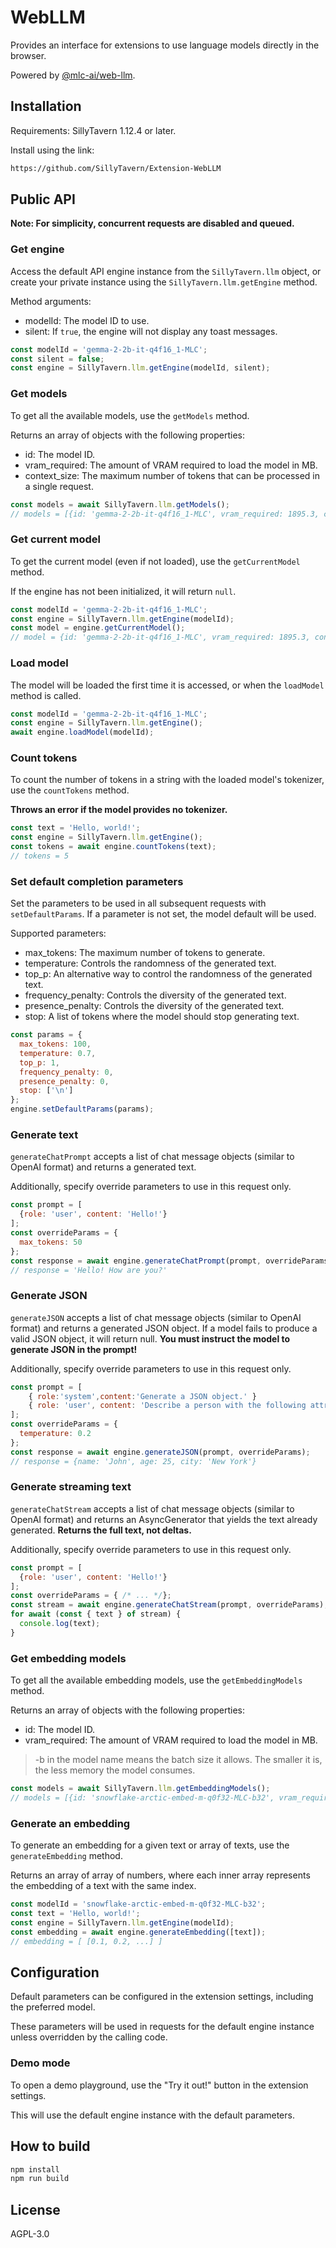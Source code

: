 # WebLLM

Provides an interface for extensions to use language models directly in the browser.

Powered by [@mlc-ai/web-llm](https://github.com/mlc-ai/web-llm).

## Installation

Requirements: SillyTavern 1.12.4 or later.

Install using the link:

```txt
https://github.com/SillyTavern/Extension-WebLLM
```

## Public API

**Note: For simplicity, concurrent requests are disabled and queued.**

### Get engine

Access the default API engine instance from the `SillyTavern.llm` object, or create your private instance using the `SillyTavern.llm.getEngine` method.

Method arguments:

* modelId: The model ID to use.
* silent: If `true`, the engine will not display any toast messages.

```js
const modelId = 'gemma-2-2b-it-q4f16_1-MLC';
const silent = false;
const engine = SillyTavern.llm.getEngine(modelId, silent);
```

### Get models

To get all the available models, use the `getModels` method.

Returns an array of objects with the following properties:

* id: The model ID.
* vram_required: The amount of VRAM required to load the model in MB.
* context_size: The maximum number of tokens that can be processed in a single request.

```js
const models = await SillyTavern.llm.getModels();
// models = [{id: 'gemma-2-2b-it-q4f16_1-MLC', vram_required: 1895.3, context_size: 4096}, ...]
```

### Get current model

To get the current model (even if not loaded), use the `getCurrentModel` method.

If the engine has not been initialized, it will return `null`.

```js
const modelId = 'gemma-2-2b-it-q4f16_1-MLC';
const engine = SillyTavern.llm.getEngine(modelId);
const model = engine.getCurrentModel();
// model = {id: 'gemma-2-2b-it-q4f16_1-MLC', vram_required: 1895.3, context_size: 4096}
```

### Load model

The model will be loaded the first time it is accessed, or when the `loadModel` method is called.

```js
const modelId = 'gemma-2-2b-it-q4f16_1-MLC';
const engine = SillyTavern.llm.getEngine();
await engine.loadModel(modelId);
```

### Count tokens

To count the number of tokens in a string with the loaded model's tokenizer, use the `countTokens` method.

**Throws an error if the model provides no tokenizer.**

```js
const text = 'Hello, world!';
const engine = SillyTavern.llm.getEngine();
const tokens = await engine.countTokens(text);
// tokens = 5
```

### Set default completion parameters

Set the parameters to be used in all subsequent requests with `setDefaultParams`. If a parameter is not set, the model default will be used.

Supported parameters:

* max_tokens: The maximum number of tokens to generate.
* temperature: Controls the randomness of the generated text.
* top_p: An alternative way to control the randomness of the generated text.
* frequency_penalty: Controls the diversity of the generated text.
* presence_penalty: Controls the diversity of the generated text.
* stop: A list of tokens where the model should stop generating text.

```js
const params = {
  max_tokens: 100,
  temperature: 0.7,
  top_p: 1,
  frequency_penalty: 0,
  presence_penalty: 0,
  stop: ['\n']
};
engine.setDefaultParams(params);
```

### Generate text

`generateChatPrompt` accepts a list of chat message objects (similar to OpenAI format) and returns a generated text.

Additionally, specify override parameters to use in this request only.

```js
const prompt = [
  {role: 'user', content: 'Hello!'}
];
const overrideParams = {
  max_tokens: 50
};
const response = await engine.generateChatPrompt(prompt, overrideParams);
// response = 'Hello! How are you?'
```

### Generate JSON

`generateJSON` accepts a list of chat message objects (similar to OpenAI format) and returns a generated JSON object. If a model fails to produce a valid JSON object, it will return null. **You must instruct the model to generate JSON in the prompt!**

Additionally, specify override parameters to use in this request only.

```js
const prompt = [
    { role:'system',content:'Generate a JSON object.' }
    { role: 'user', content: 'Describe a person with the following attributes: name, age, city.' }
];
const overrideParams = {
  temperature: 0.2
};
const response = await engine.generateJSON(prompt, overrideParams);
// response = {name: 'John', age: 25, city: 'New York'}
```

### Generate streaming text

`generateChatStream` accepts a list of chat message objects (similar to OpenAI format) and returns an AsyncGenerator that yields the text already generated. **Returns the full text, not deltas.**

Additionally, specify override parameters to use in this request only.

```js
const prompt = [
  {role: 'user', content: 'Hello!'}
];
const overrideParams = { /* ... */};
const stream = await engine.generateChatStream(prompt, overrideParams);
for await (const { text } of stream) {
  console.log(text);
}
```

### Get embedding models

To get all the available embedding models, use the `getEmbeddingModels` method.

Returns an array of objects with the following properties:

* id: The model ID.
* vram_required: The amount of VRAM required to load the model in MB.

> -b in the model name means the batch size it allows. The smaller it is, the less memory the model consumes.

```js
const models = await SillyTavern.llm.getEmbeddingModels();
// models = [{id: 'snowflake-arctic-embed-m-q0f32-MLC-b32', vram_required: 1407.51}, ...]
```

### Generate an embedding

To generate an embedding for a given text or array of texts, use the `generateEmbedding` method.

Returns an array of array of numbers, where each inner array represents the embedding of a text with the same index.

```js
const modelId = 'snowflake-arctic-embed-m-q0f32-MLC-b32';
const text = 'Hello, world!';
const engine = SillyTavern.llm.getEngine(modelId);
const embedding = await engine.generateEmbedding([text]);
// embedding = [ [0.1, 0.2, ...] ]
```

## Configuration

Default parameters can be configured in the extension settings, including the preferred model.

These parameters will be used in requests for the default engine instance unless overridden by the calling code.

### Demo mode

To open a demo playground, use the "Try it out!" button in the extension settings.

This will use the default engine instance with the default parameters.

## How to build

```sh
npm install
npm run build
```

## License

AGPL-3.0
